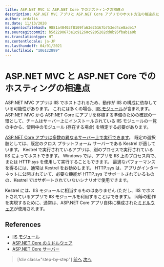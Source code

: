 ```yaml
---
title: ASP.NET MVC と ASP.NET Core でのホスティングの相違点
description: ASP.NET MVC アプリと ASP.NET Core アプリでのホスト方法の相違点に関する概要を示します。
author: ardalis
ms.date: 11/13/2020
ms.openlocfilehash: 9881a40403f8109fa63e25167b753ed4ce8ade17
ms.sourcegitcommit: b5d2290673e1c91260c9205202dd8b95fbab1a0b
ms.translationtype: HT
ms.contentlocale: ja-JP
ms.lasthandoff: 04/01/2021
ms.locfileid: "106122899"
---
```

# <a name="hosting-differences-between-aspnet-mvc-and-aspnet-core"></a>ASP.NET MVC と ASP.NET Core でのホスティングの相違点

ASP.NET MVC アプリは IIS でホストされるため、動作が IIS の構成に依存している可能性があります。 これには多くの場合、[IIS モジュール](/iis/get-started/introduction-to-iis/iis-modules-overview)が含まれます。 ASP.NET MVC から ASP.NET Core にアプリを移植する準備のための確認の一環として、チームはサーバー上にインストールされている IIS モジュールの一覧の中から、使用中のモジュール (存在する場合) を特定する必要があります。

[ASP.NET Core アプリは多数の異なるサーバー上で実行できます](/aspnet/core/fundamentals/servers/)。 既定の選択肢としては、既定のクロス プラットフォーム サーバーである Kestrel が適しています。 Kestrel で実行されているアプリは、別のプロセスで実行されている IIS によってホストできます。 Windows では、アプリを IIS 上のプロセス内で、または HTTP.sys を使用して実行することもできます。 最適なパフォーマンスを得るには、通常は Kestrel をお勧めします。 HTTP.sys は、アプリがインターネットに公開されていて、必要な機能が HTTP.sys でサポートされているものの、Kestrel ではサポートされていないシナリオで使用できます。

Kestrel には、IIS モジュールに相当するものはありません (ただし、IIS でホストされているアプリで IIS モジュールを利用することはできます)。 同等の動作を実現するために、通常は、ASP.NET Core アプリ自体に構成された[ミドルウェア](/aspnet/core/fundamentals/middleware/)が使用されます。

## <a name="references"></a>References

- [IIS モジュール](/iis/get-started/introduction-to-iis/iis-modules-overview)
- [ASP.NET Core のミドルウェア](/aspnet/core/fundamentals/middleware/)
- [ASP.NET Core サーバー](/aspnet/core/fundamentals/servers/)

>[!div class="step-by-step"]
>[前へ](app-startup-differences.md)
>[次へ](serving-static-files.md)
